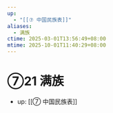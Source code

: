```yaml
---
up:
  - "[[⑦ 中国民族表]]"
aliases:
  - 满族
ctime: 2025-03-01T13:56:49+08:00
mtime: 2025-10-01T11:40:29+08:00
---
```


# ⑦21 满族

- up: [[⑦ 中国民族表]]
